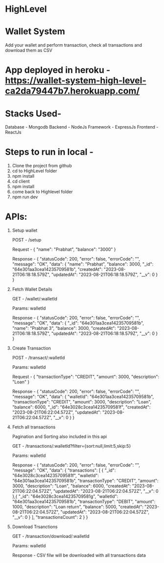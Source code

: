 # HighLevel

# Wallet System

Add your wallet and perform transaction, check all transactions and download them as CSV

# App deployed in heroku - https://wallet-system-high-level-ca2da79447b7.herokuapp.com/

# Stacks Used-

Database - Mongodb
Backend - NodeJs
Framework - ExpressJs
Frontend - ReactJs

# Steps to run in local -

1. Clone the project from github
2. cd to HighLevel folder
3. npm install
4. cd client
5. npm install
6. come back to Highlevel folder
7. npm run dev

# APIs:

1. Setup wallet

   POST - /setup

   Request - {
   "name": "Prabhat",
   "balance": "3000"
   }

   Response - {
   "statusCode": 200,
   "error": false,
   "errorCode": "",
   "message": "OK",
   "data": {
   "name": "Prabhat",
   "balance": 3000,
   "\_id": "64e301aa3cea14235709581b",
   "createdAt": "2023-08-21T06:18:18.579Z",
   "updatedAt": "2023-08-21T06:18:18.579Z",
   "\_\_v": 0
   }
   }

2. Fetch Wallet Details

   GET - /wallet/:walletId

   Params: walletId

   Response - {
   "statusCode": 200,
   "error": false,
   "errorCode": "",
   "message": "OK",
   "data": {
   "\_id": "64e301aa3cea14235709581b",
   "name": "Prabhat 3",
   "balance": 3000,
   "createdAt": "2023-08-21T06:18:18.579Z",
   "updatedAt": "2023-08-21T06:18:18.579Z",
   "\_\_v": 0
   }
   }

3. Create Transaction

   POST - /transact/:walletId

   Params: walletId

   Request - {
   "transactionType": "CREDIT",
   "amount": 3000,
   "description": "Loan"
   }

   Response - {
   "statusCode": 200,
   "error": false,
   "errorCode": "",
   "message": "OK",
   "data": {
   "walletId": "64e301aa3cea14235709581b",
   "transactionType": "CREDIT",
   "amount": 3000,
   "description": "Loan",
   "balance": 6000,
   "\_id": "64e3028c3cea14235709581f",
   "createdAt": "2023-08-21T06:22:04.572Z",
   "updatedAt": "2023-08-21T06:22:04.572Z",
   "\_\_v": 0
   }
   }

4. Fetch all transactions

   Pagination and Sorting also included in this api

   GET - /transactions/:walletId?filter={sort:null,limit:5,skip:5}

   Params: walletId

   Response - {
   "statusCode": 200,
   "error": false,
   "errorCode": "",
   "message": "OK",
   "data": {
   "transactions": [
   {
   "_id": "64e3028c3cea14235709581f",
   "walletId": "64e301aa3cea14235709581b",
   "transactionType": "CREDIT",
   "amount": 3000,
   "description": "Loan",
   "balance": 6000,
   "createdAt": "2023-08-21T06:22:04.572Z",
   "updatedAt": "2023-08-21T06:22:04.572Z",
   "__v": 0
   },{
   "_id": "64e3028c3cea14235709581g",
   "walletId": "64e301aa3cea14235709581b",
   "transactionType": "DEBIT",
   "amount": 1000,
   "description": "Loan return",
   "balance": 5000,
   "createdAt": "2023-08-21T06:22:04.572Z",
   "updatedAt": "2023-08-21T06:22:04.572Z",
   "__v": 0
   }
   ],
   "transactionsCount": 2
   }
   }

5. Download Trsanctions

   GET - /transaction/download/:walletId

   Params: walletId

   Response - CSV filw will be downloaded with all transactions data
